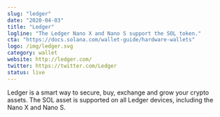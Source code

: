 ```yaml
---
slug: "ledger"
date: "2020-04-03"
title: "Ledger"
logline: "The Ledger Nano X and Nano S support the SOL token."
cta: "https://docs.solana.com/wallet-guide/hardware-wallets"
logo: /img/ledger.svg
category: wallet
website: http://ledger.com/
twitter: https://twitter.com/Ledger
status: live
---
```


Ledger is a smart way to secure, buy, exchange and grow your crypto assets. The SOL asset is supported on all Ledger devices, including the Nano X and Nano S.

